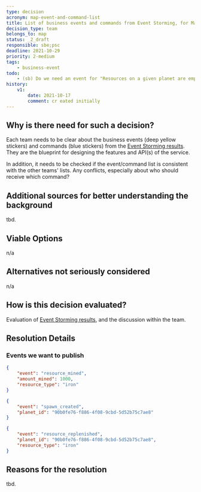 ```yaml
---
type: decision
acronym: map-event-and-command-list
title: List of business events and commands from Event Storming, for Map service
decision_type: team
belongs_to: map
status: _2_draft
responsible: sbe;psc
deadline: 2021-10-29
priority: 2-medium
tags: 
    - business-event
todo:
    - (sb) Do we need an event for "Resources on a given planet are empty (have been fully mined)"
history:
    v1:
        date: 2021-10-17
        comment: cr eated initially    
---
```


## Why is there need for such a decision?

Each team needs to be clear about the business events (deep yellow stickers) and commands (blue stickers)
from the [Event Storming results](https://miro.com/app/board/o9J_lsQV7ZA=/). They are the blueprint for 
designing the features and API(s) of the service.

In addition, it needs to be checked if the event/command list is consistent with the other teams' lists.
Any conflicts, especially about who should receive which command? 

## Additional sources for better understanding the background

tbd.

## Viable Options

n/a

## Alternatives not seriously considered

n/a

## How is this decision evaluated?

Evaluation of [Event Storming results](https://miro.com/app/board/o9J_lsQV7ZA=/), and the discussion within the team.
 
## Resolution Details

### Events we want to publish

```json
{
    "event": "resource_mined",
    "amount_mined": 1000,
    "resource_type": "iron"
}
```

```json
{
    "event": "spawn_created",
    "planet_id": "90b0fe76-f886-4f08-9cbd-5d52b75c7ae8"
}
```

```json
{
    "event": "resource_replenished",
    "planet_id": "90b0fe76-f886-4f08-9cbd-5d52b75c7ae8",
    "resource_type": "iron"
}
```

## Reasons for the resolution

tbd.
